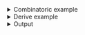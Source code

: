 <details><summary>Combinatoric example</summary>

```no_run
fn try_to_get_version() -> Result<usize, &'static str> {
    Ok(42)
}

#[derive(Debug, Clone)]
pub struct Options {
    version: usize,
}

pub fn options() -> OptionParser<Options> {
    let version = long("version")
        .help("Specify protocol version")
        .argument("VERS")
        .fallback_with(try_to_get_version);
    construct!(Options { version }).to_options()
}
```

</details>
<details><summary>Derive example</summary>

```no_run
fn try_to_get_version() -> Result<usize, &'static str> {
    Ok(42)
}

#[derive(Debug, Clone, Bpaf)]
#[bpaf(options)]
pub struct Options {
    #[bpaf(argument("VERS"), fallback_with(try_to_get_version))]
    /// Specify protocol version
    version: usize,
}
```

</details>
<details><summary>Output</summary>

`fallback_with` changes parser to fallback to a value that comes from a potentially failing
computation when argument is not specified


<div class='bpaf-doc'>
$ app <br>
Options { version: 42 }
</div>


If value is present - fallback value is ignored


<div class='bpaf-doc'>
$ app --version 10<br>
Options { version: 10 }
</div>


Parsing errors are preserved and preserved to user


<div class='bpaf-doc'>
$ app --version ten<br>
Couldn't parse <b>ten</b>: invalid digit found in string
<style>
div.bpaf-doc {
    padding: 14px;
    background-color:var(--code-block-background-color);
    font-family: mono;
    margin-bottom: 0.75em;
}
div.bpaf-doc dt { margin-left: 1em; }
div.bpaf-doc dd { margin-left: 3em; }
div.bpaf-doc dl { margin-top: 0; padding-left: 1em; }
div.bpaf-doc  { padding-left: 1em; }
</style>
</div>


`bpaf` encases parsers with fallback value of some sort in usage with `[]`


<div class='bpaf-doc'>
$ app --help<br>
<b>Usage</b>: <tt><b>app</b></tt> [<tt><b>--version</b></tt>=<tt><i>VERS</i></tt>]<div>
<b>Available options:</b></div><dl><dt><tt><b>    --version</b></tt>=<tt><i>VERS</i></tt></dt>
<dd>Specify protocol version</dd>
<dt><tt><b>-h</b></tt>, <tt><b>--help</b></tt></dt>
<dd>Prints help information</dd>
</dl>

<style>
div.bpaf-doc {
    padding: 14px;
    background-color:var(--code-block-background-color);
    font-family: mono;
    margin-bottom: 0.75em;
}
div.bpaf-doc dt { margin-left: 1em; }
div.bpaf-doc dd { margin-left: 3em; }
div.bpaf-doc dl { margin-top: 0; padding-left: 1em; }
div.bpaf-doc  { padding-left: 1em; }
</style>
</div>

</details>